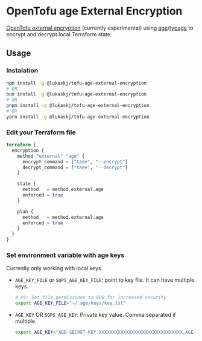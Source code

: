 # OpenTofu age External Encryption

[OpenTofu external encryption](https://opentofu.org/docs/language/state/encryption/#external-experimental-1) (currently experimental) using [age](https://github.com/FiloSottile/age)/[typage](https://github.com/FiloSottile/typage) to encrypt and decrypt local Terraform state.

## Usage

### Instalation

```bash
npm install -g @lukaskj/tofu-age-external-encryption
# OR
bun install -g @lukaskj/tofu-age-external-encryption
# OR
pnpm install -g @lukaskj/tofu-age-external-encryption
# OR
yarn install -g @lukaskj/tofu-age-external-encryption
```

### Edit your Terraform file

```terraform
terraform {
  encryption {
    method "external" "age" {
      encrypt_command = ["taee", "--encrypt"]
      decrypt_command = ["taee", "--decrypt"]
    }

    state {
      method   = method.external.age
      enforced = true
    }

    plan {
      method   = method.external.age
      enforced = true
    }
  }
}
```

### Set environment variable with age keys

Currently only working with local keys.

- `AGE_KEY_FILE` or `SOPS_AGE_KEY_FILE`: point to key file. It can have multiple keys.
  ```bash
  # PS: Set file permissions to 600 for increased security
  export AGE_KEY_FILE="~/.age/keys/key.txt"
  ```
- `AGE_KEY` OR `SOPS_AGE_KEY`: Private key value. Comma separated if multiple.
  ```bash
  export AGE_KEY="AGE-SECRET-KEY-XXXXXXXXXXXXXXXXXXXXXXXXXXXXXXX,AGE-SECRET-KEY-YYYYYYYYYYYYYYYYYYYYYYYYYYYYYYYY"
  ```
